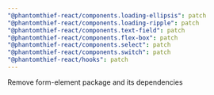 ```yaml
---
"@phantomthief-react/components.loading-ellipsis": patch
"@phantomthief-react/components.loading-ripple": patch
"@phantomthief-react/components.text-field": patch
"@phantomthief-react/components.flex-box": patch
"@phantomthief-react/components.select": patch
"@phantomthief-react/components.switch": patch
"@phantomthief-react/hooks": patch
---
```


Remove form-element package and its dependencies

